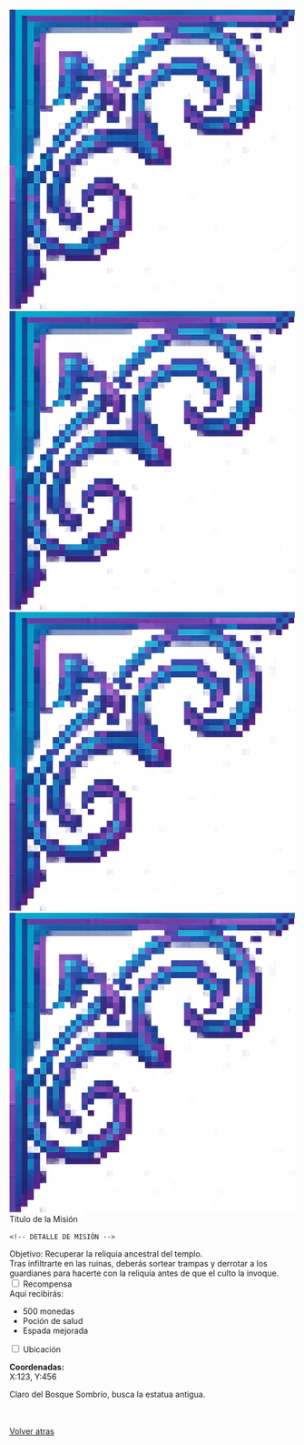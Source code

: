 #
<div class="mission-section1 magia">
    <!-- esquinas... -->
    <img src="../../../../other/images/missions/mtop-left.png"    class="corner top-left"    alt="">
    <img src="../../../../other/images/missions/mtop-left.png"   class="corner top-right"   alt="">
    <img src="../../../../other/images/missions/mtop-left.png" class="corner bottom-left" alt="">
    <img src="../../../../other/images/missions/mtop-left.png"class="corner bottom-right"alt="">
         
<div class="mission-card1">
  <div class="mission-header1 magia">
    <span class="mission-title1">Título de la Misión</span>
  </div>

  
    <!-- DETALLE DE MISIÓN -->
  <div class="mission-detail1">
    <!-- Objetivo -->
    <div class="mission-objective1 magia">
      Objetivo: Recuperar la reliquia ancestral del templo.
    </div>
    <!-- Descripción ampliada -->
    <div class="mission-full-desc1">
      Tras infiltrarte en las ruinas, deberás sortear trampas y derrotar a los guardianes para hacerte con la reliquia antes de que el culto la invoque.
    </div>

<div class="mission-actions1">
  <div class="action-item1">
    <input type="checkbox" id="reward-toggle" class="action-toggle1">
    <label for="reward-toggle" class="detail-header1 magia reward1">Recompensa</label>
    <div class="action-content1">
      Aquí recibirás:
      <ul class="reward-list">
        <li>500 monedas</li>
        <li>Poción de salud</li>
        <li>Espada mejorada</li>
      </ul>
    </div>
  </div>
  <div class="action-item1">
    <input type="checkbox" id="ubi-toggle" class="action-toggle1">
    <label for="ubi-toggle" class="detail-header1 magia ubi1">Ubicación</label>
    <div class="action-content1">
      <p><strong>Coordenadas:</strong><br> X:123, Y:456</p>
      <p>Claro del Bosque Sombrío, busca la estatua antigua.</p>
    </div>
  </div>
</div>


  <br><br><a href="../../../MagiaMisiones" class="more-details">Volver atras</a>



</div>


